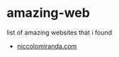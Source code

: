 # amazing-web
list of amazing websites that i found 


- [niccolomiranda.com](https://www.niccolomiranda.com/)
